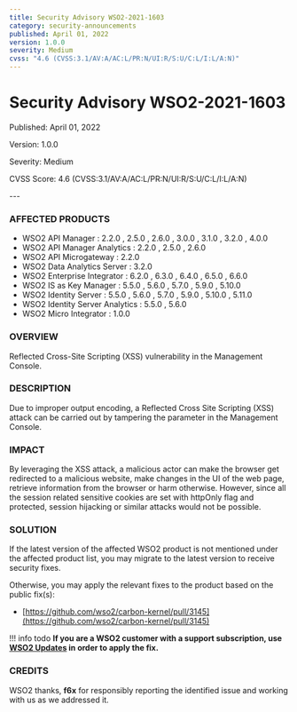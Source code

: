```yaml
---
title: Security Advisory WSO2-2021-1603
category: security-announcements
published: April 01, 2022
version: 1.0.0
severity: Medium
cvss: "4.6 (CVSS:3.1/AV:A/AC:L/PR:N/UI:R/S:U/C:L/I:L/A:N)"
---
```


# Security Advisory WSO2-2021-1603

<p class="doc-info">Published: April 01, 2022</p>
<p class="doc-info">Version: 1.0.0</p>
<p class="doc-info">Severity: Medium</p>
<p class="doc-info">CVSS Score: 4.6 (CVSS:3.1/AV:A/AC:L/PR:N/UI:R/S:U/C:L/I:L/A:N)</p>
---

### AFFECTED PRODUCTS
* WSO2 API Manager : 2.2.0 , 2.5.0 , 2.6.0 , 3.0.0 , 3.1.0 , 3.2.0 , 4.0.0
* WSO2 API Manager Analytics : 2.2.0 , 2.5.0 , 2.6.0
* WSO2 API Microgateway : 2.2.0
* WSO2 Data Analytics Server : 3.2.0
* WSO2 Enterprise Integrator : 6.2.0 , 6.3.0 , 6.4.0 , 6.5.0 , 6.6.0
* WSO2 IS as Key Manager : 5.5.0 , 5.6.0 , 5.7.0 , 5.9.0 , 5.10.0
* WSO2 Identity Server : 5.5.0 , 5.6.0 , 5.7.0 , 5.9.0 , 5.10.0 , 5.11.0
* WSO2 Identity Server Analytics : 5.5.0 , 5.6.0
* WSO2 Micro Integrator : 1.0.0



### OVERVIEW
Reflected Cross-Site Scripting (XSS) vulnerability in the Management Console.


### DESCRIPTION
Due to improper output encoding, a Reflected Cross Site Scripting (XSS) attack can be carried out by tampering the parameter in the Management Console.


### IMPACT
By leveraging the XSS attack, a malicious actor can make the browser get redirected to a malicious website, make changes in the UI of the web page, retrieve information from the browser or harm otherwise. However, since all the session related sensitive cookies are set with httpOnly flag and protected, session hijacking or similar attacks would not be possible.


### SOLUTION
If the latest version of the affected WSO2 product is not mentioned under the affected product list, you may migrate to the latest version to receive security fixes.

Otherwise, you may apply the relevant fixes to the product based on the public fix(s):

* [https://github.com/wso2/carbon-kernel/pull/3145](https://github.com/wso2/carbon-kernel/pull/3145)


!!! info todo
    **If you are a WSO2 customer with a support subscription, use [WSO2 Updates](https://wso2.com/updates/) in order to apply the fix.**


### CREDITS
WSO2 thanks, **f6x** for responsibly reporting the identified issue and working with us as we addressed it.
